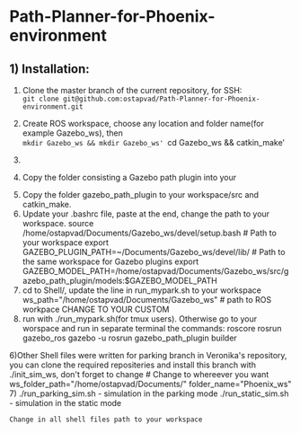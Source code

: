 # Path-Planner-for-Phoenix-environment
## 1) Installation: 
1. Clone the master branch of the current repository, for SSH:\
	`git clone git@github.com:ostapvad/Path-Planner-for-Phoenix-environment.git` 
2. Create ROS workspace, choose any location and folder name(for example Gazebo_ws), then\
	`mkdir Gazebo_ws && mkdir Gazebo_ws'
	`cd Gazebo_ws && catkin_make'
 
3.
4. Copy the folder consisting a Gazebo path plugin into your 
5) Copy the folder gazebo_path_plugin to your workspace/src and catkin_make.
6) Update your .bashrc file, paste at the end, change the path to your workspace.
	source /home/ostapvad/Documents/Gazebo_ws/devel/setup.bash # Path to your workspace
	export GAZEBO_PLUGIN_PATH=~/Documents/Gazebo_ws/devel/lib/ # Path to the same workspace for Gazebo plugins
	export GAZEBO_MODEL_PATH=/home/ostapvad/Documents/Gazebo_ws/src/gazebo_path_plugin/models:$GAZEBO_MODEL_PATH
4) cd to Shell/, update the line in run_mypark.sh to your workspace
 	ws_path="/home/ostapvad/Documents/Gazebo_ws" # path to ROS workpace CHANGE TO YOUR CUSTOM
5) run with ./run_mypark.sh(for tmux users). Otherwise go to your worspace and run in separate terminal the commands:
	roscore
	rosrun gazebo_ros gazebo -u
	rosrun gazebo_path_plugin builder

6)Other Shell files were written for parking branch in Veronika's repository, you can clone the required repositeries and install this branch with ./init_sim_ws, don't forget to change 
	# Change to whereever you want
	ws_folder_path="/home/ostapvad/Documents/"
	folder_name="Phoenix_ws"
7)      ./run_parking_sim.sh - simulation in the parking mode
	./run_static_sim.sh  - simulation in the static mode

	Change in all shell files path to your workspace
